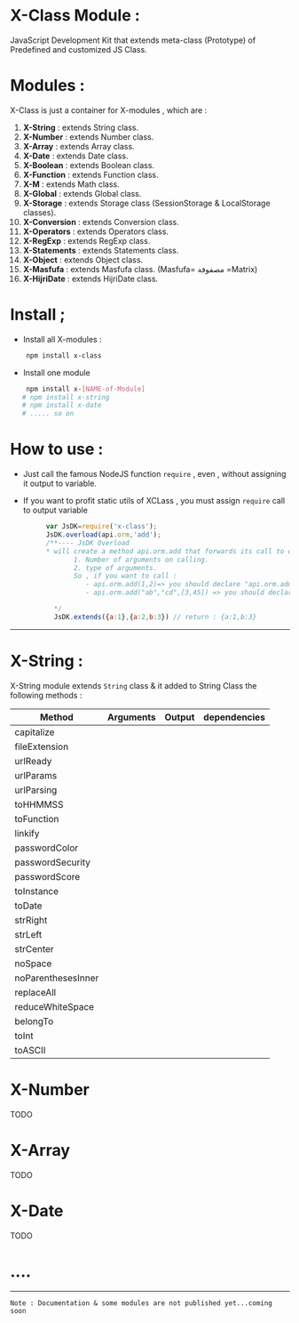 # X-Class Module :

 JavaScript Development Kit that extends meta-class (Prototype) of Predefined and customized JS Class.


# Modules :

  X-Class is just a container for X-modules , which  are :

 1. **X-String** : extends String class.
 2. **X-Number** : extends Number class.
 3. **X-Array** : extends Array class.
 4. **X-Date** : extends Date class.
 5. **X-Boolean** : extends Boolean class.
 6. **X-Function** : extends Function class.
 7. **X-M** : extends Math class.
 8. **X-Global** : extends Global class.
 9. **X-Storage** : extends Storage class (SessionStorage & LocalStorage classes).
 10. **X-Conversion** : extends Conversion class.
 11. **X-Operators** : extends Operators class.
 12. **X-RegExp** : extends RegExp class.
 13. **X-Statements** : extends Statements class.
 14. **X-Object** : extends Object class.
 15. **X-Masfufa** : extends Masfufa class. (Masfufa= مصفوفة =Matrix)
 16. **X-HijriDate** : extends HijriDate class.

# Install ;

- Install all X-modules :

 ```bash
     npm install x-class
 ```
- Install one module

 ```bash
     npm install x-[NAME-of-Module]
    # npm install x-string
    # npm install x-date
    # ..... so on
 ```

# How to use  :

- Just call the famous NodeJS function `require` , even , without assigning it output to variable.

- If you want to profit static utils of XCLass , you must assign `require` call to output variable   
 ```js
          var JsDK=require('x-class');
          JsDK.overload(api.orm,'add');
          /**---- JsDK Overload
          * will create a method api.orm.add that forwards its call to other function, according to 2 things:
                 1. Number of arguments on calling.
                 2. type of arguments.
                 So , if you want to call :
                    - api.orm.add(1,2)=> you should declare "api.orm.add_1_number_number" function  
                    - api.orm.add("ab","cd",[3,45]) => you should declare "api.orm.add_3_string_string_object" function

            */
            JsDK.extends({a:1},{a:2,b:3}) // return : {a:1,b:3}

  ```

______________

# X-String  :

  X-String module extends `String` class & it added to String Class the following methods :

  | Method        | Arguments              | Output    | dependencies|
  | ------------- |:----------------------:|:---------:|------------:|
  | capitalize    | | ||
  | fileExtension    | || |
  | urlReady    | | ||
  | urlParams    | | ||
  | urlParsing    | | ||
  | toHHMMSS    | | ||
  | toFunction    | | ||
  | linkify    | | ||
  | passwordColor    || | |
  | passwordSecurity  |  | | |
  | passwordScore    | || |
  | toInstance    | | ||
  | toDate    | | ||
  | strRight    | | ||
  | strLeft    | | ||
  | strCenter    | | ||
  | noSpace    | | ||
  | noParenthesesInner    | | |  |
  | replaceAll    | | ||
  | reduceWhiteSpace    || | |
  | belongTo    | | ||
  | toInt    | | ||
  | toASCII    | | |||





# X-Number

TODO

# X-Array

TODO

# X-Date

TODO
# ....

_________

 `Note : Documentation & some modules are not published yet...coming soon`
